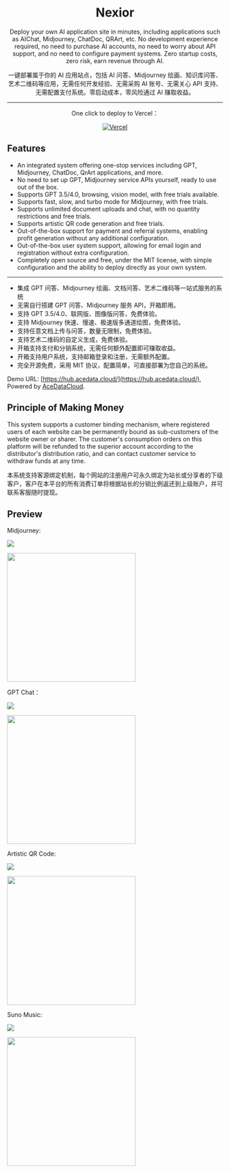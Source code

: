 <div align="center">

<h1 align="center">Nexior</h1>

Deploy your own AI application site in minutes, including applications such as AIChat, Midjourney, ChatDoc, QRArt, etc. No development experience required, no need to purchase AI accounts, no need to worry about API support, and no need to configure payment systems. Zero startup costs, zero risk, earn revenue through AI.

一键部署属于你的 AI 应用站点，包括 AI 问答、Midjourney 绘画、知识库问答、艺术二维码等应用，无需任何开发经验、无需采购 AI 账号、无需关心 API 支持、无需配置支付系统。零启动成本，零风险通过 AI 赚取收益。

---

One click to deploy to Vercel：

[![Vercel](https://vercel.com/button)](https://platform.acedata.cloud/documents/5b942c64-5612-4aab-ab3c-9e58b64cb069)

</div>

## Features

- An integrated system offering one-stop services including GPT, Midjourney, ChatDoc, QrArt applications, and more.
- No need to set up GPT, Midjourney service APIs yourself, ready to use out of the box.
- Supports GPT 3.5/4.0, browsing, vision model, with free trials available.
- Supports fast, slow, and turbo mode for Midjourney, with free trials.
- Supports unlimited document uploads and chat, with no quantity restrictions and free trials.
- Supports artistic QR code generation and free trials.
- Out-of-the-box support for payment and referral systems, enabling profit generation without any additional configuration.
- Out-of-the-box user system support, allowing for email login and registration without extra configuration.
- Completely open source and free, under the MIT license, with simple configuration and the ability to deploy directly as your own system.

---

- 集成 GPT 问答、Midjourney 绘画、文档问答、艺术二维码等一站式服务的系统
- 无需自行搭建 GPT 问答、Midjourney 服务 API，开箱即用。
- 支持 GPT 3.5/4.0、联网版、图像版问答，免费体验。
- 支持 Midjourney 快速、慢速、极速版多通道绘图，免费体验。
- 支持任意文档上传与问答，数量无限制，免费体验。
- 支持艺术二维码的自定义生成，免费体验。
- 开箱支持支付和分销系统，无需任何额外配置即可赚取收益。
- 开箱支持用户系统，支持邮箱登录和注册，无需额外配置。
- 完全开源免费，采用 MIT 协议，配置简单，可直接部署为您自己的系统。

Demo URL: [https://hub.acedata.cloud/](https://hub.acedata.cloud/), Powered by [AceDataCloud](https://platform.acedata.cloud/).

## Principle of Making Money

This system supports a customer binding mechanism, where registered users of each website can be permanently bound as sub-customers of the website owner or sharer. The customer's consumption orders on this platform will be refunded to the superior account according to the distributor's distribution ratio, and can contact customer service to withdraw funds at any time.

本系统支持客源绑定机制，每个网站的注册用户可永久绑定为站长或分享者的下级客户，客户在本平台的所有消费订单将根据站长的分销比例返还到上级账户，并可联系客服随时提现。

## Preview

Midjourney:

![](https://cdn.acedata.cloud/8y8kfo.png)

<img src="https://cdn.acedata.cloud/bw11q9.png" style="width: 300px">

GPT Chat：

![](https://cdn.acedata.cloud/3ur7e0.png)

<img src="https://cdn.acedata.cloud/k4dxw0.png" style="width: 300px">

Artistic QR Code:

![](https://cdn.acedata.cloud/q3ivan.png)

<img src="https://cdn.acedata.cloud/l11ebv.png" style="width: 300px">

Suno Music:

![](https://cdn.acedata.cloud/mewx2.png)

<img src="https://cdn.acedata.cloud/4mvwe.png" style="width: 300px">
